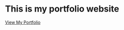 <h1 style="color:">This is my portfolio website</h1>

<a href="https://shivam1422000.github.io/ShivamOjha_Portfolio/">View My Portfolio</a>
